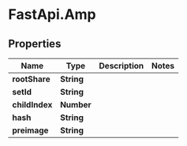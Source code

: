 # FastApi.Amp

## Properties

Name | Type | Description | Notes
------------ | ------------- | ------------- | -------------
**rootShare** | **String** |  | 
**setId** | **String** |  | 
**childIndex** | **Number** |  | 
**hash** | **String** |  | 
**preimage** | **String** |  | 


